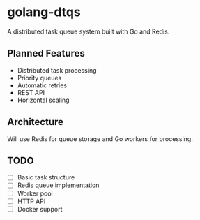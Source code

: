 # golang-dtqs
A distributed task queue system built with Go and Redis.

## Planned Features

- Distributed task processing
- Priority queues
- Automatic retries
- REST API
- Horizontal scaling

## Architecture

Will use Redis for queue storage and Go workers for processing.

## TODO

- [ ] Basic task structure
- [ ] Redis queue implementation
- [ ] Worker pool
- [ ] HTTP API
- [ ] Docker support